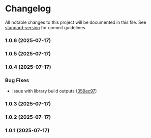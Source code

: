 # Changelog

All notable changes to this project will be documented in this file. See [standard-version](https://github.com/conventional-changelog/standard-version) for commit guidelines.

### 1.0.6 (2025-07-17)

### 1.0.5 (2025-07-17)

### 1.0.4 (2025-07-17)


### Bug Fixes

* issue with library build outputs ([359ec97](https://github.com/faraasat/mongoose-to-erd/commit/359ec97d4d58530e0ff05dd01c6dd87be30be01b))

### 1.0.3 (2025-07-17)

### 1.0.2 (2025-07-17)

### 1.0.1 (2025-07-17)
